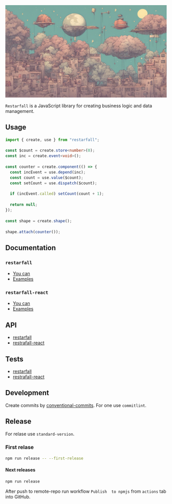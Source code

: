 ![Screenshot of a comment on a GitHub issue showing an image, added in the Markdown, of an Octocat smiling and raising a tentacle.](assets/13x9.png)

`Restarfall` is a JavaScript library for creating business logic and data management.

## Usage

```ts
import { create, use } from "restarfall";

const $count = create.store<number>(0);
const inc = create.event<void>();

const counter = create.component(() => {
  const incEvent = use.depend(inc);
  const count = use.value($count);
  const setCount = use.dispatch($count);

  if (incEvent.called) setCount(count + 1);

  return null;
});

const shape = create.shape();

shape.attach(counter());
```

## Documentation

### `restarfall`

- [You can](https://github.com/EvgenyiFedotov/restarfall/tree/main/packages/restarfall#you-can)
- [Examples](https://github.com/EvgenyiFedotov/restarfall/tree/main/packages/restarfall#examples)

### `restarfall-react`

- [You can]()
- [Examples]()

## API

- [restarfall](https://github.com/EvgenyiFedotov/restarfall/tree/update-docs/packages/restarfall#api)
- [restrafall-react]()

## Tests

- [restarfall](https://github.com/EvgenyiFedotov/restarfall/tree/update-docs/packages/restarfall#tests-jest)
- [restrafall-react]()

## Development

Create commits by [conventional-commits](https://www.conventionalcommits.org/en/v1.0.0/). For one use `commitlint`.

## Release

For relase use `standard-version`.

### First relase

```sh
npm run release -- --first-release
```

#### Next releases

```sh
npm run release
```

After push to remote-repo run workflow `Publish  to npmjs` from `actions` tab into GitHub.
